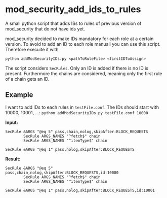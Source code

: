 # mod_security_add_ids_to_rules
A small python script that adds ISs to rules of previous version of mod_security that do not have ids yet.

mod_security decided to make IDs mandatory for each role at a certain version. To avoid to add an ID to each role manuall you can use this script. Therefore execuite it with 

```python addModSecurityIDs.py <pathToRuleFile> <firstIDToAssign>```

The script considers ```SecRules```. Only an ID is added if there is no ID is present. Furthermore the chains are considered, meaning only the first rule of a chain gets an ID.


## Example

I want to add IDs to each rules in ```testFile.conf```. The IDs should start with 10000, 10001, ...:
```python addModSecurityIDs.py testFile.conf 10000```

**Input:**
```
SecRule &ARGS "@eq 5" pass,chain,nolog,skipAfter:BLOCK_REQUESTS
        SecRule ARGS_NAMES "^fetch$" chain
        SecRule ARGS_NAMES "^itemType$" chain

SecRule &ARGS "@eq 1" pass,nolog,skipAfter:BLOCK_REQUESTS
```

**Result:**
```
SecRule &ARGS "@eq 5" pass,chain,nolog,skipAfter:BLOCK_REQUESTS,id:10000
        SecRule ARGS_NAMES "^fetch$" chain
        SecRule ARGS_NAMES "^itemType$" chain
        
SecRule &ARGS "@eq 1" pass,nolog,skipAfter:BLOCK_REQUESTS,id:10001
```
